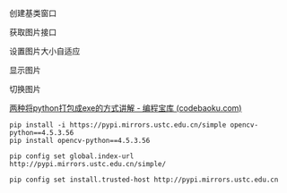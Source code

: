 创建基类窗口

获取图片接口

设置图片大小自适应

显示图片

切换图片



[两种将python打包成exe的方式讲解 - 编程宝库 (codebaoku.com)](http://www.codebaoku.com/it-python/it-python-227355.html)





```
pip install -i https://pypi.mirrors.ustc.edu.cn/simple opencv-python==4.5.3.56
pip install opencv-python==4.5.3.56

pip config set global.index-url http://pypi.mirrors.ustc.edu.cn/simple/

pip config set install.trusted-host http://pypi.mirrors.ustc.edu.cn

```

